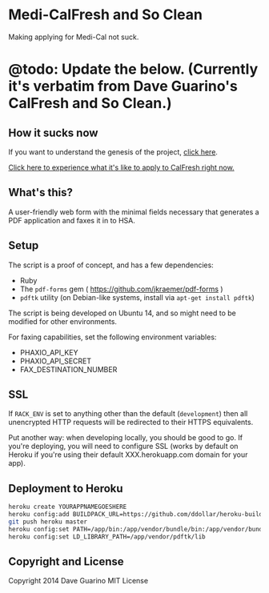 # Medi-CalFresh and So Clean

Making applying for Medi-Cal not suck.

# @todo: Update the below. (Currently it's verbatim from Dave Guarino's CalFresh and So Clean.)

## How it sucks now

If you want to understand the genesis of the project, [click here](https://github.com/codeforamerica/health-project-ideas/issues/6).

[Click here to experience what it's like to apply to CalFresh right now.](http://codeforamerica.github.io/citizen-onboard/calfresh/)

## What's this?

A user-friendly web form with the minimal fields necessary that generates a PDF application and faxes it in to HSA.

## Setup

The script is a proof of concept, and has a few dependencies:

- Ruby
- The `pdf-forms` gem ( https://github.com/jkraemer/pdf-forms )
- `pdftk` utility (on Debian-like systems, install via `apt-get install pdftk`)

The script is being developed on Ubuntu 14, and so might need to be modified for other environments.

For faxing capabilities, set the following environment variables:

- PHAXIO_API_KEY
- PHAXIO_API_SECRET
- FAX_DESTINATION_NUMBER

## SSL

If `RACK_ENV` is set to anything other than the default (`development`) then all unencrypted HTTP requests will be redirected to their HTTPS equivalents.

Put another way: when developing locally, you should be good to go. If you're deploying, you will need to configure SSL (works by default on Heroku if you're using their default XXX.herokuapp.com domain for your app).

## Deployment to Heroku

```bash
heroku create YOURAPPNAMEGOESHERE
heroku config:add BUILDPACK_URL=https://github.com/ddollar/heroku-buildpack-multi.git
git push heroku master
heroku config:set PATH=/app/bin:/app/vendor/bundle/bin:/app/vendor/bundle/ruby/2.1.0/bin:/usr/local/bin:/usr/bin:/bin:/app/vendor/pdftk/bin
heroku config:set LD_LIBRARY_PATH=/app/vendor/pdftk/lib
```


## Copyright and License

Copyright 2014 Dave Guarino
MIT License
